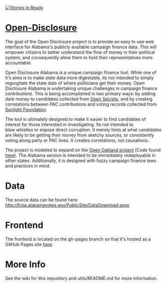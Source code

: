 [![Stories in Ready](https://badge.waffle.io/codeforbirmingham/open-disclosure.png?label=ready&title=Ready)](https://waffle.io/codeforbirmingham/open-disclosure)

[Open-Disclosure](http://www.codeforbirmingham.org/Open-Disclosure/#/)
===============

The goal of the Open Disclosure project is to provide an easy to use web interface for Alabama's publicly available campaign finance data. This will empower citizens to better understand the flow of money in their
political system, and consequently allow them to hold their representatives more accountable.

Open Disclosure Alabama is a unique campaign finance tool. While one of it's aims is to make state data more digestable, its not intended to simply regurgitate the state data of where politicians get their money. Open Disclosure Alabama is undertaking unique challenges in campaign finance contributions. This is being accomplished in two primary ways: by adding dark money to candidates collected from [Open Secrets](https://www.opensecrets.org/outsidespending/nonprof_summ.php), and by creating correlations between PAC contributions and voting records collected from [Sunlight Foundation](http://tryit.sunlightfoundation.com/openstates).

The tool is ultimately designed to make it easier to find candidates of interest for those interested in investigating. Its not intended to  
blow whistles or expose direct corruption. It merely hints at what candidates are likely to be getting their money from sketchy sources, or consistently voting along party or PAC lines. It creates correlations, not causations. 


The project is modeled to expand on the [Open Oakland project](http://opendisclosure.io/) (Code found [here](https://github.com/openoakland/opendisclosure)). The Alabama version is intended to be immediately redeployable in other states. Additionally, it is designed with fuzzy campaign finance laws and practices in mind.


Data
====
The source data can be found here: http://fcpa.alabamavotes.gov/PublicSite/DataDownload.aspx

Frontend
========
The frontend is located on the gh-pages branch so that it's hosted as a GitHub Pages site [here](http://www.codeforbirmingham.org/Open-Disclosure).

More Info
=========
See the wiki for this repository and utils/README.md for more information.
